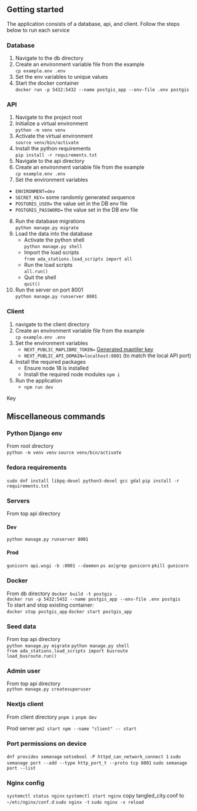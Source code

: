 ## Getting started
The application consists of a database, api, and client. Follow the steps below to run each service

### Database
1. Navigate to the db directory
2. Create an environment variable file from the example  
```cp example.env .env```
3. Set the env variables to unique values
4. Start the docker container  
```docker run -p 5432:5432 --name postgis_app --env-file .env postgis```

### API
1. Navigate to the project root
2. Initialize a virtual environment  
```python -m venv venv```
3. Activate the virtual environment  
```source venv/bin/activate```
4. Install the python requirements  
```pip install -r requirements.txt```
5. Navigate to the api directory
6. Create an environment variable file from the example  
```cp example.env .env```
7. Set the environment variables
  - `ENVIRONMENT=dev`
  - `SECRET_KEY=` some randomly generated sequence
  - `POSTGRES_USER=` the value set in the DB env file
  - `POSTGRES_PASSWORD=` the value set in the DB env file
8. Run the database migrations  
```python manage.py migrate```
9. Load the data into the database
   - Activate the python shell  
   ```python manage.py shell```
   - Import the load scripts  
   ```from ada_stations.load_scripts import all```
   - Run the load scripts  
   ```all.run()```
   - Quit the shell  
   ```quit()```
10. Run the server on port 8001  
```python manage.py runserver 8001```

### Client
1. navigate to the client directory
2. Create an environment variable file from the example  
```cp example.env .env```
3. Set the environment variables
   - `NEXT_PUBLIC_MAPLIBRE_TOKEN=` [Generated maptiler key](https://cloud.maptiler.com/account/keys/)
   - `NEXT_PUBLIC_API_DOMAIN=localhost:8001` (to match the local API port)
4. Install the required packages
   - Ensure node 18 is installed
   - Install the required node modules `npm i` 
5. Run the application
   - `npm run dev`

Key 

## Miscellaneous commands
### Python Django env
From root directory  
`python -m venv venv`
`source venv/bin/activate`  

### fedora requirements
```sudo dnf install libpq-devel python3-devel gcc gdal```
`pip install -r requirements.txt`


### Servers
From top api directory
#### Dev
```python manage.py runserver 8001```
#### Prod
`gunicorn api.wsgi -b :8001 --daemon`
`ps ax|grep gunicorn`
`pkill gunicorn`

### Docker
From db directory
`docker build -t postgis .`  
`docker run -p 5432:5432 --name postgis_app --env-file .env postgis`  
To start and stop existing container:  
`docker stop postgis_app`
`docker start postgis_app`

### Seed data
From top api directory  
`python manage.py migrate`
`python manage.py shell`  
`from ada_stations.load_scripts import busroute`  
`load_busroute.run()`

### Admin user
From top api directory  
`python manage.py createsuperuser`  

### Nextjs client
From client directory
```pnpm i```
```pnpm dev```

Prod server
```pm2 start npm --name "client" -- start```

### Port permissions on device
```dnf provides semanage```
```setsebool -P httpd_can_network_connect 1```
```sudo semanage port --add --type http_port_t --proto tcp 8001```
```sudo semanage port --list```

### Nginx config
```systemctl status nginx```
```systemctl start nginx```
copy tangled_city.conf to `~/etc/nginx/conf.d`
```sudo nginx -t```
```sudo nginx -s reload```

